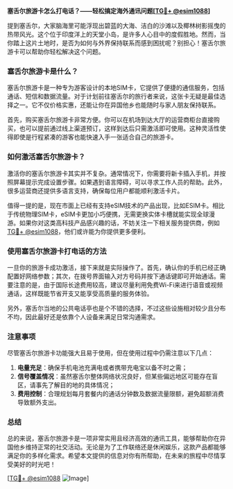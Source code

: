 **塞舌尔旅游卡怎么打电话？——轻松搞定海外通讯问题[[TG💪+ @esim1088](https://t.me/s/esim1088)]**

提到塞舌尔，大家脑海里可能浮现出碧蓝的大海、洁白的沙滩以及椰林树影摇曳的热带风光。这个位于印度洋上的天堂小岛，是许多人心目中的度假胜地。然而，当你踏上这片土地时，是否为如何与外界保持联系而感到困扰呢？别担心！塞舌尔旅游卡可以帮助你轻松解决这个问题。

### 塞舌尔旅游卡是什么？

塞舌尔旅游卡是一种专为游客设计的本地SIM卡，它提供了便捷的通信服务，包括通话、短信和数据流量。对于计划前往塞舌尔的旅行者来说，这张卡无疑是最佳选择之一。它不仅价格实惠，还能让你在异国他乡也能随时与家人朋友保持联系。

首先，购买塞舌尔旅游卡非常方便。你可以在机场到达大厅的运营商柜台直接购买，也可以提前通过线上渠道预订，这样到达后只需激活即可使用。这种灵活性使得即使是行程紧凑的游客也能快速入手一张适合自己的旅游卡。

### 如何激活塞舌尔旅游卡？

激活你的塞舌尔旅游卡其实并不复杂。通常情况下，你需要将新卡插入手机，并按照屏幕提示完成设置步骤。如果遇到语言障碍，可以寻求工作人员的帮助。此外，很多运营商还提供多语言支持，确保每位用户都能顺利激活卡片。

值得一提的是，现在市面上已经有支持eSIM技术的产品出现，比如ESIM卡。相比于传统物理SIM卡，eSIM卡更加小巧便携，无需更换实体卡槽就能实现全球漫游。如果你对这类高科技产品感兴趣的话，不妨关注一下相关服务提供商，例如[TG💪+ @esim1088](https://t.me/s/esim1088)，他们或许能为你提供更多便利。

### 使用塞舌尔旅游卡打电话的方法

一旦你的旅游卡成功激活，接下来就是实际操作了。首先，确认你的手机已经正确配置好网络参数；其次，在拨号界面输入对方号码并按下通话键即可开始通话。需要注意的是，由于国际长途费用较高，建议尽量利用免费Wi-Fi来进行语音或视频通话，这样既能节省开支又能享受高质量的服务体验。

另外，塞舌尔当地的公共电话亭也是个不错的选择，不过这些设施相对较少且分布不均，因此最好还是依靠个人设备来满足日常沟通需求。

### 注意事项

尽管塞舌尔旅游卡功能强大且易于使用，但在使用过程中仍需注意以下几点：

1. **电量充足**：确保手机电池充满电或者携带充电宝以备不时之需；
2. **信号覆盖情况**：虽然塞舌尔整体网络状况良好，但某些偏远地区可能存在盲区，请事先了解目的地的具体情况；
3. **费用控制**：合理规划每月套餐内的通话分钟数及数据流量限额，避免超额消费导致额外支出。

### 总结

总的来说，塞舌尔旅游卡是一项非常实用且经济高效的通讯工具，能够帮助你在异国他乡维持正常的社交活动。无论是为了工作联络还是休闲娱乐，这款产品都能够满足你的多样化需求。希望本文提供的信息对你有所帮助，在未来的旅程中尽情享受美好的时光吧！

[[TG💪+ @esim1088](https://t.me/s/esim1088) ![Image](https://i.postimg.cc/4NQfJmqS/Snipaste-2025-05-13-00-14-12.png)]